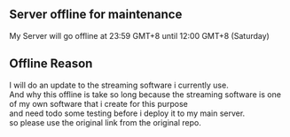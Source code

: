 ## Server offline for maintenance
My Server will go offline at 23:59 GMT+8 until 12:00 GMT+8 (Saturday)<br>
## Offline Reason
I will do an update to the streaming software i currently use.<br>
And why this offline is take so long because the streaming software is one of my own software that i create for this purpose<br>
and need todo some testing before i deploy it to my main server.<br>
so please use the original link from the original repo.
